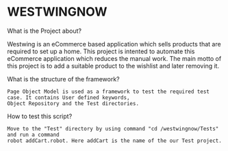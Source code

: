 # WESTWINGNOW
What is the Project about?
   
   Westwing is an eCommerce based application which sells  products that are required to set up a home.
   This project is intented to automate this eCommerce application which reduces the manual work. The main
   motto of this project is to add a suitable product to the wishlist and later removing it.

What is the structure of the framework?

    Page Object Model is used as a framework to test the required test case. It contains User defined keywords,
    Object Repository and the Test directories.

How to test this script?

    Move to the "Test" directory by using command "cd /westwingnow/Tests"  and run a command
    robot addCart.robot. Here addCart is the name of the our Test project.


